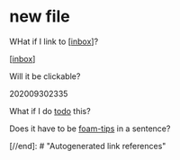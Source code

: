 # new file

WHat if I link to \[[inbox](https://github.com/fannyvassilatos/digital-garden/tree/c874eb4e1dd20ea0d091da82a6568c952cdc0d35/inbox/README.md)\]?

\[[inbox](https://github.com/fannyvassilatos/digital-garden/tree/c874eb4e1dd20ea0d091da82a6568c952cdc0d35/inbox/README.md)\]

Will it be clickable?

202009302335

What if I do [todo](todo.md) this?

Does it have to be [foam-tips](foam-tips.md) in a sentence?

\[//end\]: \# "Autogenerated link references"

